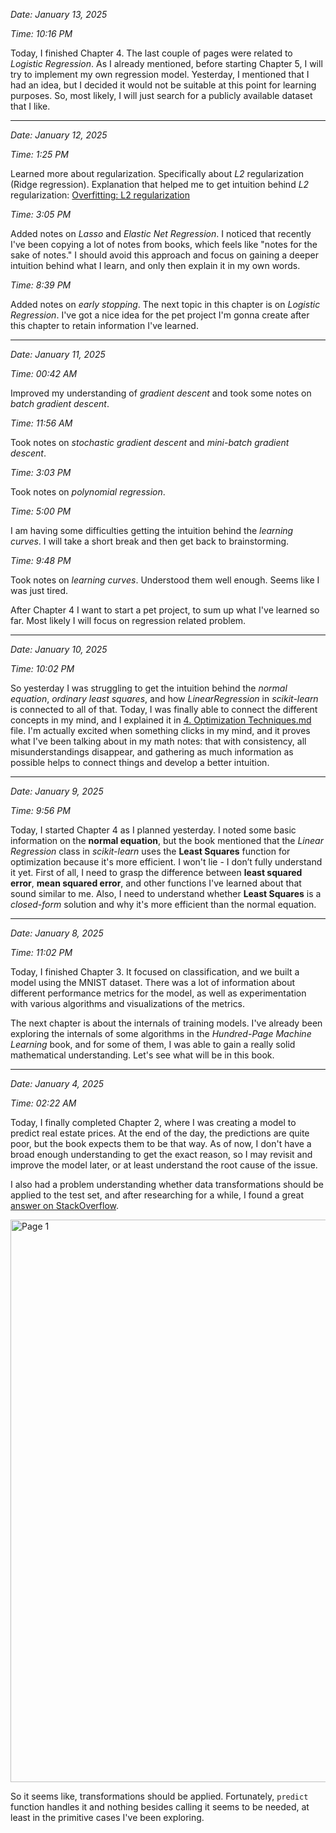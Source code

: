 
*Date: January 13, 2025*

*Time: 10:16 PM*

Today, I finished Chapter 4. The last couple of pages were related to *Logistic Regression*. As I already mentioned, before starting Chapter 5, I will try to implement my own regression model. Yesterday, I mentioned that I had an idea, but I decided it would not be suitable at this point for learning purposes. So, most likely, I will just search for a publicly available dataset that I like. 

---

*Date: January 12, 2025*

*Time: 1:25 PM*

Learned more about regularization. Specifically about *L2* regularization (Ridge regression). Explanation that helped me to get intuition behind *L2* regularization: [Overfitting: L2 regularization](https://developers.google.com/machine-learning/crash-course/overfitting/regularization)

*Time: 3:05 PM*

Added notes on *Lasso* and *Elastic Net Regression*. I noticed that recently I've been copying a lot of notes from books, which feels like "notes for the sake of notes." I should avoid this approach and focus on gaining a deeper intuition behind what I learn, and only then explain it in my own words.

*Time: 8:39 PM*

Added notes on *early stopping*. The next topic in this chapter is on *Logistic Regression*. I've got a nice idea for the pet project I'm gonna create after this chapter to retain information I've learned.

---

*Date: January 11, 2025*

*Time: 00:42 AM*

Improved my understanding of *gradient descent* and took some notes on *batch gradient descent*.

*Time: 11:56 AM*

Took notes on *stochastic gradient descent* and *mini-batch gradient descent*.

*Time: 3:03 PM*

Took notes on *polynomial regression*.

*Time: 5:00 PM*

I am having some difficulties getting the intuition behind the *learning curves*. I will take a short break and then get back to brainstorming.

*Time: 9:48 PM*

Took notes on *learning curves*. Understood them well enough. Seems like I was just tired. 

After Chapter 4 I want to start a pet project, to sum up what I've learned so far. Most likely I will focus on regression related problem.  

---

*Date: January 10, 2025*

*Time: 10:02 PM*

So yesterday I was struggling to get the intuition behind the *normal equation*, *ordinary least squares*, and how *LinearRegression* in *scikit-learn* is connected to all of that. Today, I was finally able to connect the different concepts in my mind, and I explained it in [4. Optimization Techniques.md](https://github.com/Dmytro-Posyliuzhnyi/ml-learning-journal/blob/main/Introduction/4.%20Optimization%20Techniques.md) file. I'm actually excited when something clicks in my mind, and it proves what I've been talking about in my math notes: that with consistency, all misunderstandings disappear, and gathering as much information as possible helps to connect things and develop a better intuition.

---

*Date: January 9, 2025*

*Time: 9:56 PM*

Today, I started Chapter 4 as I planned yesterday. I noted some basic information on the **normal equation**, but the book mentioned that the *Linear Regression* class in *scikit-learn* uses the **Least Squares** function for optimization because it's more efficient. I won't lie - I don’t fully understand it yet. First of all, I need to grasp the difference between **least squared error**, **mean squared error**, and other functions I've learned about that sound similar to me. Also, I need to understand whether **Least Squares** is a *closed-form* solution and why it's more efficient than the normal equation.

---

*Date: January 8, 2025*

*Time: 11:02 PM*

Today, I finished Chapter 3. It focused on classification, and we built a model using the MNIST dataset. There was a lot of information about different performance metrics for the model, as well as experimentation with various algorithms and visualizations of the metrics. 

The next chapter is about the internals of training models. I've already been exploring the internals of some algorithms in the *Hundred-Page Machine Learning* book, and for some of them, I was able to gain a really solid mathematical understanding. Let's see what will be in this book.

---

*Date: January 4, 2025*

*Time: 02:22 AM*

Today, I finally completed Chapter 2, where I was creating a model to predict real estate prices. At the end of the day, the predictions are quite poor, but the book expects them to be that way. As of now, 
I don't have a broad enough understanding to get the exact reason, so I may revisit and improve the model later, or at least understand the root cause of the issue.

I also had a problem understanding whether data transformations should be applied to the test set, and after researching for a while, I found a great 
[answer on StackOverflow](https://stackoverflow.com/questions/68284264/does-the-pipeline-object-in-sklearn-transform-the-test-data-when-using-the-pred).

<img width="900" alt="Page 1" src="https://github.com/user-attachments/assets/7a84c13e-2fad-496b-b353-c3af3061f954">

So it seems like, transformations should be applied. Fortunately, `predict` function handles it and nothing besides calling it seems to be needed, at least in the primitive cases I've been exploring.
